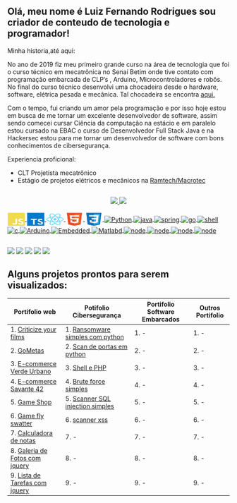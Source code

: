 ## Olá, meu nome é Luiz Fernando Rodrigues sou criador de conteudo de tecnologia e programador!

 

<div>
 <p> Minha historia,até aqui: </p>
 <p>  No ano de 2019 fiz meu primeiro grande curso na área de tecnologia que foi o curso técnico em mecatrônica no Senai Betim  onde tive contato com programação embarcada de CLP’s , Arduino, Microcontroladores  e robôs. No final do  curso técnico desenvolvi uma chocadeira desde o hardware, software, elétrica pesada e mecânica. Tal chocadeira se encontra <a href = "https://www.linkedin.com/posts/luiz-fernando-rodrigues-24bb01167_solidworks-mecatraeknica-mecanica-activity-6717535269161197568-We6f?utm_source=linkedin_share&utm_medium=member_desktop_web"> aqui. </a> </p>
<p>  Com o tempo, fui criando um amor pela programação e por isso hoje estou em busca de me tornar um  excelente desenvolvedor de software, assim sendo comecei cursar Ciência da computação na estácio e  em paralelo estou cursado na EBAC o curso de Desenvolvedor Full Stack Java   e na Hackersec  estou  para me tornar um desenvolvedor de software com bons conhecimentos de cibersegurança.<p>
  <p>Experiencia proficional:</p>
  <ul>
    <li>CLT Projetista mecatrônico</li>
    <li>Estágio de projetos elétricos e mecânicos na <a href="https://macrotec.ind.br/" target="_blank">Ramtech/Macrotec</a></li>
  </ul>

</div>

##
<div align="center">
  <a href="https://github.com/LuizFernandoDeveloper">
  <img height="180em" src="https://github-readme-stats.vercel.app/api?username=LuizFernandoDeveloper&show_icons=true&theme=dark&include_all_commits=true&count_private=true"/>
  <img height="180em" src="https://github-readme-stats.vercel.app/api/top-langs/?username=LuizFernandoDeveloper&layout=compact&langs_count=7&theme=dark"/>
</div>
<div style="display: inline_block"><br>
    <img align="center" alt="Js" height="30" width="40" src="https://raw.githubusercontent.com/devicons/devicon/master/icons/javascript/javascript-plain.svg">
    <img align="center" alt="Ts" height="30" width="40" src="https://raw.githubusercontent.com/devicons/devicon/master/icons/typescript/typescript-plain.svg">
    <img align="center" alt="React" height="30" width="40" src="https://raw.githubusercontent.com/devicons/devicon/master/icons/react/react-original.svg">
    <img align="center" alt="HTML" height="30" width="40" src="https://raw.githubusercontent.com/devicons/devicon/master/icons/html5/html5-original.svg">
    <img align="center" alt="CSS" height="30" width="40" src="https://raw.githubusercontent.com/devicons/devicon/master/icons/css3/css3-original.svg">
    <img align="center" alt="Python" height="30" width="40" src="https://cdn.jsdelivr.net/gh/devicons/devicon/icons/python/python-original-wordmark.svg">
    <img align="center" alt="java" height="30" width="40" src="https://icongr.am/devicon/java-original.svg?size=148&color=currentColor">
    <img align="center" alt="spring" height="30" width="40" src="https://cdn.jsdelivr.net/gh/devicons/devicon/icons/spring/spring-original.svg">
    <img align="center" alt="go" height="30" width="40" src="https://cdn.jsdelivr.net/gh/devicons/devicon/icons/go/go-original.svg">
    <img align="center" alt="shell" height="30" width="40" src="https://cdn.jsdelivr.net/gh/devicons/devicon/icons/bash/bash-plain.svg">
    <img align="center" alt="c" height="30" width="40" src="https://cdn.jsdelivr.net/gh/devicons/devicon/icons/c/c-original.svg">
    <img align="center" alt="Arduino" height="30" width="40" src="https://cdn.jsdelivr.net/gh/devicons/devicon/icons/arduino/arduino-original-wordmark.svg">
    <img align="center" alt="Embedded" height="30" width="40" src="https://cdn.jsdelivr.net/gh/devicons/devicon/icons/embeddedc/embeddedc-original-wordmark.svg">
    <img align="center" alt="Matlabd" height="30" width="40" src="https://cdn.jsdelivr.net/gh/devicons/devicon/icons/matlab/matlab-original.svg">
    <img align="center" alt="node" height="30" width="40" src="https://cdn.jsdelivr.net/gh/devicons/devicon/icons/nodejs/nodejs-plain.svg">
    <img align="center" alt="node" height="30" width="40" src="https://cdn.jsdelivr.net/gh/devicons/devicon/icons/anaconda/anaconda-original.svg">
    <img align="center" alt="node" height="30" width="40" src="https://cdn.jsdelivr.net/gh/devicons/devicon/icons/linux/linux-original.svg">
    <img align="center" alt="node" height="30" width="40" src="https://cdn.jsdelivr.net/gh/devicons/devicon/icons/angularjs/angularjs-original.svg">
</div>
  
  ##
 
<div> 
  <a href="https://www.instagram.com/luiz_r_andrade/" target="_blank"><img src="https://img.shields.io/badge/-Instagram-%23E4405F?style=for-the-badge&logo=instagram&logoColor=white" target="_blank"></a>
  <a href="https://web.facebook.com/luis.rodriges.9400/" target="_blank"><img src="https://img.shields.io/badge/Facebook-1877F2?style=for-the-badge&logo=facebook&logoColor=white" target="_blank"></a>
  <a href="https://discord.gg/GbrFeuGq" target="_blank"><img src="https://img.shields.io/badge/Discord-7289DA?style=for-the-badge&logo=discord&logoColor=white" target="_blank"></a> 
  <a href = "mailto:luiz.fernando.developer@outlook.com"><img src="https://img.shields.io/badge/-Gmail-%23333?style=for-the-badge&logo=gmail&logoColor=white" target="_blank"></a>
  <a href="https://www.linkedin.com/in/luiz-fernando-rodrigues-24bb01167/" target="_blank"><img src="https://img.shields.io/badge/-LinkedIn-%230077B5?style=for-the-badge&logo=linkedin&logoColor=white" target="_blank"></a> 
 
</div>


 ## Alguns projetos prontos para serem visualizados:

|                                         Portifolio web                                                         |                           Potifolio Cibersegurança                                                                | Portifolio Software Embarcados  |       Outros Portifolio         |
|----------------------------------------------------------------------------------------------------------------|-------------------------------------------------------------------------------------------------------------------|---------------------------------|---------------------------------|
| 1. [Criticize your films](https://github.com/LuizFernandoDeveloper/Criticize-your-Films)                       | 1. [Ransomware simples com python](https://github.com/LuizFernandoDeveloper/Ransomware)                           | 1. -                            | 1. -                            |
| 2. [GoMetas](https://github.com/LuizFernandoDeveloper/goMetas/tree/main)                                       | 2. [Scan de portas em python](https://github.com/LuizFernandoDeveloper/scan-de-portas-simples)                    | 2. -                            | 2. -                            |
| 3. [E-commerce Verde Urbano](https://github.com/LuizFernandoDeveloper/E-commerce-VerdeUrbano)                  | 3. [Shell e PHP](https://github.com/LuizFernandoDeveloper/Shell-And-PHP)                                          | 3. -                            | 3. -                            | 
| 4. [E-commerce Savante 42](https://github.com/LuizFernandoDeveloper/savante42-E.commerce/tree/main)            | 4. [Brute force simples](https://github.com/LuizFernandoDeveloper/Brute-force-simples.git)                        | 4. -                            | 4. -                            |   
| 5. [Game Shop](https://github.com/LuizFernandoDeveloper/games_shop)                                            | 5. [Scanner SQL injection simples](https://github.com/LuizFernandoDeveloper/Scanner-de-SQL-injection-simples-.git)| 5. -                            | 5. -                            |
| 6. [Game fly swatter](https://github.com/LuizFernandoDeveloper/Game-fly-swatter)                               | 6. [scanner xss](https://github.com/LuizFernandoDeveloper/scanner_para_xss)                                       | 6. -                            | 6. -                            |
| 7. [Calculadora de notas](https://github.com/LuizFernandoDeveloper/calculadora_de_medias)                      | 7. -                                                                                                              | 7. -                            | 7. -                            |    
| 8. [Galeria de Fotos com jquery](https://github.com/LuizFernandoDeveloper/Galeria_de_fotos/blob/main/README.md)| 8. -                                                                                                              | 8. -                            | 8. -                            |    
| 9. [Lista de Tarefas com jquery](https://github.com/LuizFernandoDeveloper/Lista_de_tarefas/)                   | 9. -                                                                                                              | 9. -                            | 9. -                            |    